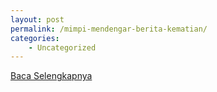 ```yaml
---
layout: post
permalink: /mimpi-mendengar-berita-kematian/
categories:
    - Uncategorized
---
```


[Baca Selengkapnya](/07)